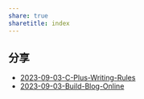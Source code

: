 ```yaml
---
share: true
sharetitle: index
---
```


## 分享
- [2023-09-03-C-Plus-Writing-Rules](./_posts/doc/2023-09-03-C-Plus-Writing-Rules.md#)
- [2023-09-03-Build-Blog-Online](./_posts/doc/2023-09-03-Build-Blog-Online.md#)